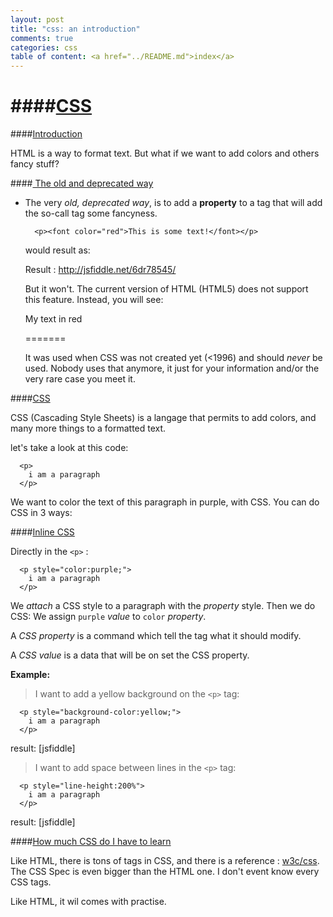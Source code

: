 ```yaml
---
layout: post
title: "css: an introduction"
comments: true
categories: css
table of content: <a href="../README.md">index</a>
---
```


####[CSS](#css)
====

####[Introduction](#introduction)

HTML is a way to format text.
But what if we want to add colors and others fancy stuff?


####[ The old and deprecated way](#old-and-deprecated-way)

  + The very _old, deprecated way_, is to add a __property__ to a tag 
    that will add the so-call tag some fancyness.

    ```
      <p><font color="red">This is some text!</font></p>
    ```

    would result as:

    Result : http://jsfiddle.net/6dr78545/ 

    But it won't. The current version of HTML (HTML5) does not support this
    feature. Instead, you will see:

    <p>My text in red</p>
    
    =======

    It was used when CSS was not created yet (<1996) and should _never_ be used.
    Nobody uses that anymore, it just for your information and/or the very rare case
    you meet it.

####[CSS](#into-css)

CSS (Cascading Style Sheets) is a langage that permits to add colors, and many more
things to a formatted text.

let's take a look at this code:

```
  <p>
    i am a paragraph
  </p>
```

We want to color the text of this paragraph in purple, with CSS.
You can do CSS in 3 ways:

####[Inline CSS](#inline-css)

Directly in the ``<p>`` :
  ```
    <p style="color:purple;">
      i am a paragraph
    </p>
  ```

We _attach_ a CSS style to a paragraph with the _property_ style.
Then we do CSS: We assign ``purple`` _value_ to ``color`` _property_.

A _CSS property_ is a command which tell the tag what it should modify.

A _CSS value_ is a data that will be on set the CSS property.

__Example:__

> I want to add a yellow background on the ``<p>`` tag:

  ```
    <p style="background-color:yellow;">
      i am a paragraph
    </p>
  ```
result: [jsfiddle]

> I want to add space between lines in the ``<p>`` tag:

  ```
    <p style="line-height:200%">
      i am a paragraph
    </p>
  ```

result: [jsfiddle]

####[How much CSS do I have to learn](#how-much-css)

Like HTML, there is tons of tags in CSS, and there is a reference : [w3c/css](http://www.w3.org/Style/CSS).
The CSS Spec is even bigger than the HTML one.
I don't event know every CSS tags.

Like HTML, it wil comes with practise.

